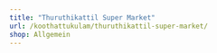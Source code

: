 ```yaml
---
title: "Thuruthikattil Super Market"
url: /koothattukulam/thuruthikattil-super-market/
shop: Allgemein
---
```

